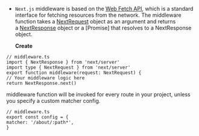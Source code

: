 - `Next.js` middleware is based on the [Web Fetch API](https://nextjs.org/docs/pages/building-your-application/routing/middleware), which is a standard interface for fetching resources from the network. The middleware function takes a [NextRequest](https://blog.logrocket.com/using-next-js-middleware-edge-functions/) object as an argument and returns a [NextResponse](https://javascript.plainenglish.io/next-js-middleware-how-it-works-and-5-real-use-cases-cfacbeb810c9) object or a [Promise] that resolves to a NextResponse object.
  
  **Create**
```TS
// middleware.ts  
import { NextResponse } from 'next/server'  
import type { NextRequest } from 'next/server'  
export function middleware(request: NextRequest) {  
// Your middleware logic here  
return NextResponse.next()  
```

middleware function will be invoked for every route in your project, unless you specify a custom matcher config.

```TS
// middleware.ts  
export const config = {  
matcher: '/about/:path*',  
}
```

